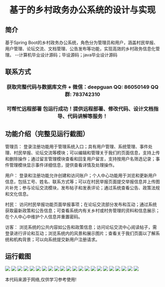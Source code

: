 <p><h1 align="center">基于的乡村政务办公系统的设计与实现</h1></p>

## 简介
基于Spring Boot的乡村政务办公系统，角色分为管理员和用户，涵盖村民举报、用户管理、论坛交流、文档管理、公告发布等功能，实现高效的乡村政务信息化管理。    --计算机毕业设计源码；毕设源码；java毕业设计源码


## 联系方式
<p><h3 align="center">获取完整代码与数据库文件 + 微信：deepguan QQ: 86050149 QQ群: 783742310</h3></p>
<p><h3 align="center">可帮忙远程部署 包运行成功！提供远程部署、修改代码、设计文档指导、代码讲解等服务！</h3></p>

## 功能介绍（完整见运行截图）
管理员： 登录注册功能用于管理系统入口；具有用户管理、系统管理、事件处理、村民举报、论坛交流等模块；可以编辑和管理关于我们的页面信息，支持上传和删除操作；通过留言管理模块查看和回复用户留言，支持按用户名筛选记录；事件管理模块显示事件详细信息，提供查看详情及处理操作。

用户： 登录和注册功能允许创建和访问账户；个人中心功能用于浏览和更新用户信息，包括工号、姓名、联系方式等；可以在村民举报页面提交举报信息并上传图片补充；参与论坛交流模块，发布帖子和发表评论；通过系统查看公告、政策法规和文化信息。

村民： 访问村民举报功能页面举报事项；在论坛交流部分发布和互动；通过系统获取最新政策和公告信息；可查看系统内有关乡村或村务管理的资料和信息展示；在个人中心中维护个人信息并重置密码。

访客： 浏览系统的公共内容如公告和政策信息；访问论坛交流中心阅读帖子，需登录进行评论和互动；浏览系统内的风景和展示图片；查看关于我们页面以了解系统和机构背景；可以向系统提交新用户注册请求。


## 运行截图
![](https://bs-1329754181.cos.ap-shanghai.myqcloud.com/spring/RuralGovernmentAffairsOfficeSystemDesignAndImplementation/img/001.jpg)
![](https://bs-1329754181.cos.ap-shanghai.myqcloud.com/spring/RuralGovernmentAffairsOfficeSystemDesignAndImplementation/img/002.jpg)
![](https://bs-1329754181.cos.ap-shanghai.myqcloud.com/spring/RuralGovernmentAffairsOfficeSystemDesignAndImplementation/img/003.jpg)
![](https://bs-1329754181.cos.ap-shanghai.myqcloud.com/spring/RuralGovernmentAffairsOfficeSystemDesignAndImplementation/img/004.jpg)
![](https://bs-1329754181.cos.ap-shanghai.myqcloud.com/spring/RuralGovernmentAffairsOfficeSystemDesignAndImplementation/img/005.jpg)
![](https://bs-1329754181.cos.ap-shanghai.myqcloud.com/spring/RuralGovernmentAffairsOfficeSystemDesignAndImplementation/img/006.jpg)
![](https://bs-1329754181.cos.ap-shanghai.myqcloud.com/spring/RuralGovernmentAffairsOfficeSystemDesignAndImplementation/img/007.jpg)
![](https://bs-1329754181.cos.ap-shanghai.myqcloud.com/spring/RuralGovernmentAffairsOfficeSystemDesignAndImplementation/img/008.jpg)
![](https://bs-1329754181.cos.ap-shanghai.myqcloud.com/spring/RuralGovernmentAffairsOfficeSystemDesignAndImplementation/img/009.jpg)
![](https://bs-1329754181.cos.ap-shanghai.myqcloud.com/spring/RuralGovernmentAffairsOfficeSystemDesignAndImplementation/img/010.jpg)
![](https://bs-1329754181.cos.ap-shanghai.myqcloud.com/spring/RuralGovernmentAffairsOfficeSystemDesignAndImplementation/img/011.jpg)
![](https://bs-1329754181.cos.ap-shanghai.myqcloud.com/spring/RuralGovernmentAffairsOfficeSystemDesignAndImplementation/img/012.jpg)
![](https://bs-1329754181.cos.ap-shanghai.myqcloud.com/spring/RuralGovernmentAffairsOfficeSystemDesignAndImplementation/img/013.jpg)
![](https://bs-1329754181.cos.ap-shanghai.myqcloud.com/spring/RuralGovernmentAffairsOfficeSystemDesignAndImplementation/img/014.jpg)
![](https://bs-1329754181.cos.ap-shanghai.myqcloud.com/spring/RuralGovernmentAffairsOfficeSystemDesignAndImplementation/img/015.jpg)
![](https://bs-1329754181.cos.ap-shanghai.myqcloud.com/spring/RuralGovernmentAffairsOfficeSystemDesignAndImplementation/img/016.jpg)
![](https://bs-1329754181.cos.ap-shanghai.myqcloud.com/spring/RuralGovernmentAffairsOfficeSystemDesignAndImplementation/img/017.jpg)
![](https://bs-1329754181.cos.ap-shanghai.myqcloud.com/spring/RuralGovernmentAffairsOfficeSystemDesignAndImplementation/img/018.jpg)
![](https://bs-1329754181.cos.ap-shanghai.myqcloud.com/spring/RuralGovernmentAffairsOfficeSystemDesignAndImplementation/img/019.jpg)
![](https://bs-1329754181.cos.ap-shanghai.myqcloud.com/spring/RuralGovernmentAffairsOfficeSystemDesignAndImplementation/img/020.jpg)
![](https://bs-1329754181.cos.ap-shanghai.myqcloud.com/spring/RuralGovernmentAffairsOfficeSystemDesignAndImplementation/img/021.jpg)
![](https://bs-1329754181.cos.ap-shanghai.myqcloud.com/spring/RuralGovernmentAffairsOfficeSystemDesignAndImplementation/img/022.jpg)

<p>本代码来源于网络,仅供学习参考使用!</p>
